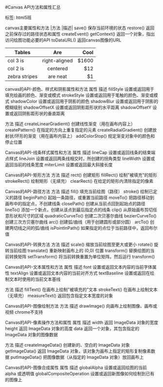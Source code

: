 #Canvas API方法和属性汇总


标签: html5班


canvas主要属性和方法
|方法	|描述|
save()	保存当前环境的状态
restore()	返回之前保存过的路径状态和属性
createEvent()
getContext()	返回一个对象，指出访问绘图功能必要的API
toDataURL()	返回canvas图像的URL

| Tables        | Are           | Cool  |
| ------------- |:-------------:| -----:|
| col 3 is      | right-aligned | $1600 |
| col 2 is      | centered      |   $12 |
| zebra stripes | are neat      |    $1 |

canvas的API-颜色、样式和阴影属性和方法
属性	描述
fillStyle	设置或返回用于填充绘画的颜色、渐变或模式
strokeStyle	设置或返回用于笔触的颜色、渐变或模式
shadowColor	设置或返回用于阴影的颜色
shadowBlur	设置或返回用于阴影的模糊级别
shadowOffsetX	设置或返回阴影距形状的水平距离
shadowOffsetY	设置或返回阴影距形状的垂直距离

方法	描述
createLinearGradient()	创建线性渐变（用在画布内容上）
createPattern()	在指定的方向上重复指定的元素
createRadialGradient()	创建放射状/环形的渐变（用在画布内容上）
addColorStop()	规定渐变对象中的颜色和停止位置

Canvas的API-线条样式属性和方法
属性	描述
lineCap	设置或返回线条的结束端点样式
lineJoin	设置或返回两条线相交时，所创建的拐角类型
lineWidth	设置或返回当前的线条宽度
miterLimit	设置或返回最大斜接长度

Canvas的API-矩形方法
方法	描述
rect()	创建矩形
fillRect()	绘制"被填充"的矩形
strokeRect()	绘制矩形（无填充）
clearRect()	在给定的矩形内清除指定的像素

Canvas的API-路径方法
方法	描述
fill()	填充当前绘图（路径）
stroke()	绘制已定义的路径
beginPath()	起始一条路径，或重置当前路径
moveTo()	把路径移动到画布中的指定点，不创建线条
closePath()	创建从当前点回到起始点的路径
lineTo()	添加一个新点，创建从该点到最后指定点的线条
clip()	从原始画布剪切任意形状和尺寸的区域
quadraticCurveTo()	创建二次贝塞尔曲线
bezierCurveTo()	创建三次方贝塞尔曲线
arc()	创建弧/曲线（用于创建圆形或部分圆）
arcTo()	创建两切线之间的弧/曲线
isPointInPath()	如果指定的点位于当前路径中，返回布尔值

Canvas的API-转换方法
方法	描述
scale()	缩放当前绘图至更大或更小
rotate()	旋转当前绘图
translate()	重新映射画布上的 (0,0) 位置
transform()	替换绘图的当前转换矩阵
setTransform()	将当前转换重置为单位矩阵。然后运行 transform()

Canvas的API-文本属性和方法
属性	描述
font	设置或返回文本内容的当前字体属性
textAlign	设置或返回文本内容的当前对齐方式
textBaseline	设置或返回在绘制文本时使用的当前文本基线

方法	描述
fillText()	在画布上绘制"被填充的"文本
strokeText()	在画布上绘制文本（无填充）
measureText()	返回包含指定文本宽度的对象

Canvas的API-图像绘制方法
方法	描述
drawImage()	向画布上绘制图像、画布或视频  chrome不支持

Canvas的API-像素操作方法和属性
属性	描述
width	返回 ImageData 对象的宽度
height	返回 ImageData 对象的高度
data	返回一个对象，其包含指定的 ImageData 对象的图像数据

方法	描述
createImageData()	创建新的、空白的 ImageData 对象
getImageData()	返回 ImageData 对象，该对象为画布上指定的矩形复制像素数据
putImageData()	把图像数据（从指定的 ImageData 对象）放回画布上

Canvas的API-图像合成属性
属性	描述
globalAlpha	设置或返回绘图的当前 alpha 或透明值
globalCompositeOperation	设置或返回新图像如何绘制到已有的图像上

